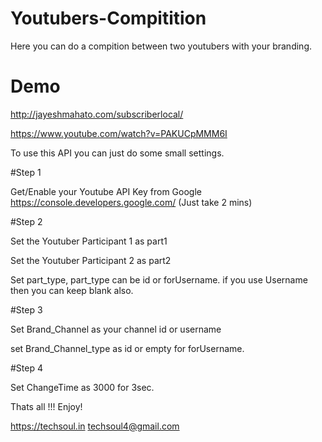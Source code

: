 # Youtubers-Compitition
Here you can do a compition between two youtubers with your branding.

# Demo 
http://jayeshmahato.com/subscriberlocal/

https://www.youtube.com/watch?v=PAKUCpMMM6I



To use this API you can just do some small settings.

	

#Step 1
	
  Get/Enable your Youtube API Key from Google https://console.developers.google.com/ (Just take 2 mins)
  
  #Step 2
  
  Set the Youtuber Participant 1 as part1
  
  Set the Youtuber Participant 2 as part2
  
  Set part_type, part_type can be id or forUsername.  if you use Username then you can keep blank also.
  

  #Step 3
  
  Set Brand_Channel as your channel id or username
  
  set Brand_Channel_type as id or empty for forUsername.
  

  #Step 4
  
   Set ChangeTime as 3000 for 3sec.
   
   
   
   
   Thats all !!! Enjoy!
   
   
   https://techsoul.in
  techsoul4@gmail.com
